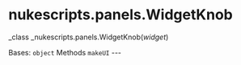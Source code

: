 # nukescripts.panels.WidgetKnob
_class _nukescripts.panels.WidgetKnob(_widget_)

Bases: `object`
Methods
`makeUI` ---